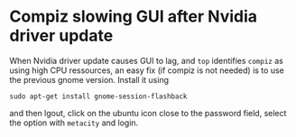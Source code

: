 # Compiz slowing GUI after Nvidia driver update

When Nvidia driver update causes GUI to lag, and 
`top` identifies `compiz` as using high CPU ressources,
an easy fix (if compiz is not needed) is to use
the previous gnome version. Install it using

```
sudo apt-get install gnome-session-flashback
```

and then lgout, click on the ubuntu icon close
to the password field, select the option with 
`metacity` and login. 
